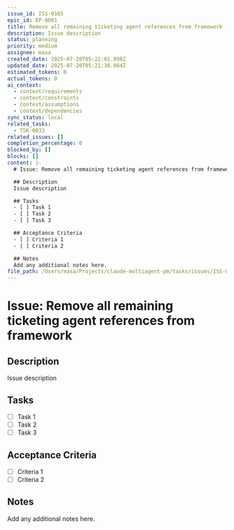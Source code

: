 ```yaml
---
issue_id: ISS-0165
epic_id: EP-0001
title: Remove all remaining ticketing agent references from framework
description: Issue description
status: planning
priority: medium
assignee: masa
created_date: 2025-07-20T05:21:02.898Z
updated_date: 2025-07-20T05:21:38.084Z
estimated_tokens: 0
actual_tokens: 0
ai_context:
  - context/requirements
  - context/constraints
  - context/assumptions
  - context/dependencies
sync_status: local
related_tasks:
  - TSK-0033
related_issues: []
completion_percentage: 0
blocked_by: []
blocks: []
content: |-
  # Issue: Remove all remaining ticketing agent references from framework

  ## Description
  Issue description

  ## Tasks
  - [ ] Task 1
  - [ ] Task 2
  - [ ] Task 3

  ## Acceptance Criteria
  - [ ] Criteria 1
  - [ ] Criteria 2

  ## Notes
  Add any additional notes here.
file_path: /Users/masa/Projects/claude-multiagent-pm/tasks/issues/ISS-0165-remove-all-remaining-ticketing-agent-references-from-framework.md
---
```


# Issue: Remove all remaining ticketing agent references from framework

## Description
Issue description

## Tasks
- [ ] Task 1
- [ ] Task 2
- [ ] Task 3

## Acceptance Criteria
- [ ] Criteria 1
- [ ] Criteria 2

## Notes
Add any additional notes here.
